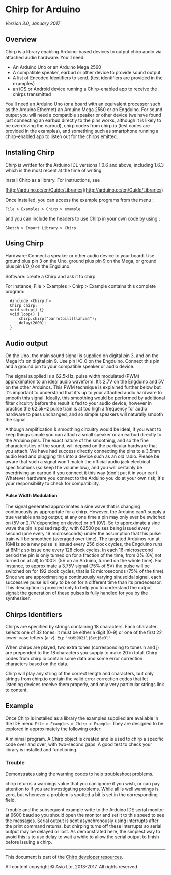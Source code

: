 # Chirp for Arduino

*Version 3.0, January 2017*

## Overview

Chirp is a library enabling Arduino-based devices to output chirp audio via attached audio hardware. You'll need:

 * An Arduino Uno or an Arduino Mega 2560
 * A compatible speaker, earbud or other device to provide sound output
 * A list of Encoded Identifiers to send. (test identifiers are provided in the examples)
 * an iOS or Android device running a Chirp-enabled app to receive the chirps transmitted

You'll need an Arduino Uno (or a board with an equivalent processor such as the Arduino Ethernet) an Arduino Mega 2560 or an Engduino. For sound output you will need a compatible speaker or other device (we have found just connecting an earbud directly to the pins works, although it is likely to be overdriving the earbud), chirp codes from chirp.io (test codes are provided in the examples), and something such as smartphone running a chirp-enabled app to listen out for the chirps emitted.

## Installing Chirp

Chirp is written for the Arduino IDE versions 1.0.6 and above, including 1.6.3 which is the most recent at the time of writing. 

Install Chirp as a library. For instructions, see 

[http://arduino.cc/en/Guide/Libraries](http://arduino.cc/en/Guide/Libraries)

Once installed, you can access the example programs from the menu :

```File > Examples > Chirp > example ```

and you can include the headers to use Chirp in your own code by using :

```Sketch > Import Library > Chirp```

## Using Chirp

Hardware: Connect a speaker or other audio device to your board. Use ground plus pin 3 on the Uno, ground plus pin 9 on the Mega, or ground plus pin I/O_0 on the Engdiuno.

Software: create a Chirp  and ask it to chirp. 

For instance, File > Examples > Chirp > Example contains this complete program:

      #include <Chirp.h>
      Chirp chirp;
      void setup() {}
      void loop() {
          chirp.chirp("parrotbilllllahcm4");
          delay(2000);
      }

## Audio output

On the Uno, the main sound signal is supplied on digital pin 3, and on the Mega it's on digital pin 9. Use pin I/O_0 on the Engduino. Connect this pin and a ground pin to your compatible speaker or audio device.

The signal supplied is a 62.5kHz, pulse width modulated (PWM) approximation to an ideal audio waveform. It’s 2.7V on the Engduino and 5V on the other Arduinos. This PWM technique is explained further below but it's important to understand that it's up to your attached audio hardware to smooth this signal. Ideally, this smoothing would be performed by additional filter circuitry before the result is fed to your audio device, however in practice the 62.5kHz pulse train is at too high a frequency for audio hardware to pass unchanged, and so simple speakers will naturally smooth the signal.

Although amplification & smoothing circuitry would be ideal, if you want to keep things simple you can attach a small speaker or an earbud directly to the Arduino pins. The exact nature of the smoothing, and so the fine characteristics of the sound, will depend on the particular hardware that you attach. We have had success directly connecting the pins to a 3.5mm audio lead and plugging this into a device such as an old radio. Please be aware that such a signal won't match the official audio jack electrical specifications (so keep the volume low), and you will certainly be overdriving an earbud if you connect it this way (don’t put it in your ear!). Whatever hardware you connect to the Arduino you do at your own risk; it's your responsibility to check for compatibility.

#### Pulse Width Modulation

The signal generated approximates a sine wave that is changing continuously as appropriate for a chirp. However, the Arduino can't supply a true variable analog output; at any one time a pin may only ever be switched on (5V or 2.7V depending on device) or off (0V). So to approximate a sine wave the pin is pulsed rapidly, with 62500 pulses being issued every second (one every 16 microseconds) under the assumption that this pulse train will be smoothed (averaged over time). The targeted Arduinos run at 16MHz so a new pulse is issued every 256 clock cycles, the Engduino runs at 8MHz so issue one every 128 clock cycles. In each 16-microsecond period the pin is only turned on for a fraction of the time, from 0% (0V, not turned on at all) to 100% (5V on an Arduino, turned on the whole time). For instance, to approximate a 3.75V signal (75% of 5V) the pulse will be switched on for 192 clock cycles, that is 12 microseconds (75% of the time). Since we are approximating a continuously varying sinusoidal signal, each successive pulse is likely to be on for a different time than its predecessor. This description is provided only to help you to understand the output signal; the generation of these pulses is fully handled for you by the synthesiser. 

## Chirps Identifiers

Chirps are specified by strings containing 18 characters. Each character selects one of 32 tones; it must be either a digit (0-9) or one of the first 22 lower-case letters (a-v). Eg: ```"ntdb982ilj6etj6e3l"```

When chirps are played, two extra tones (corresponding to tones h and j) are prepended to the 18 characters you supply to make 20 in total. Chirp codes from chirp.io contain some data and some error correction characters based on the data. 

Chirp will play any string of the correct length and characters, but only strings from chirp.io contain the valid error correction codes that let listening devices receive them properly, and only very particular strings link to content.
 
## Example

Once Chirp is installed as a library the examples supplied are available in the IDE menu ```File > Examples > Chirp > Example```. They are designed to be explored in approximately the following order:

A minimal program. A Chirp object is created and is used to chirp a specific code over and
over, with two-second gaps. A good test to check your library is installed and functioning.

### Trouble

Demonstrates using the warning codes to help troubleshoot problems.

chirp returns a warnings value that you can ignore if you wish, or can pay attention to if you are investigating problems. While all is well warnings is zero, but whenever a problem is spotted a bit is set in the corresponding field.

Trouble and the subsequent example write to the Arduino IDE serial monitor at 9600 baud so you should open the monitor and set it to this speed to see the messages. Serial output is sent asynchronously using interrupts after the print command returns, but chirping turns off these interrupts so serial output may be delayed or lost. As demonstrated here, the simplest way to avoid this is to use delay to wait a while to allow the serial output to finish before issuing a chirp.

***

This document is part of the [Chirp developer resources](http://developers.chirp.io).

All content copyright &copy; Asio Ltd, 2013-2017. All rights reserved.

